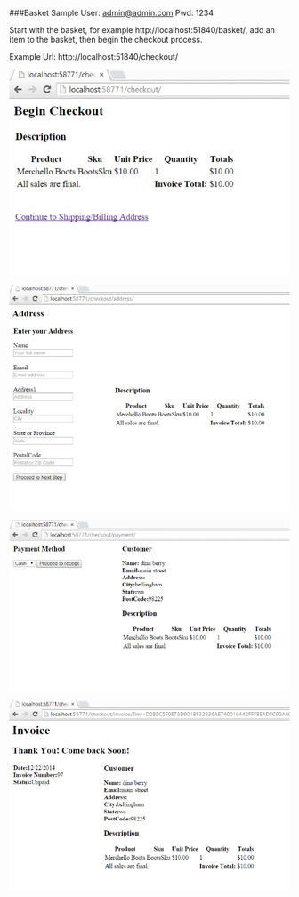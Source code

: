 ###Basket Sample
User: admin@admin.com
Pwd: 1234

Start with the basket, for example http://localhost:51840/basket/, add an item to the basket, then begin the checkout process. 

Example Url: http://localhost:51840/checkout/

![checkout-1.png](checkout-1.png)

![checkout-2.png](checkout-2.png)

![checkout-3.png](checkout-3.png)

![checkout-4.png](checkout-4.png)
